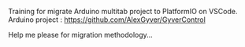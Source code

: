 Training for migrate Arduino multitab project to PlatformIO on VSCode.
Arduino project : https://github.com/AlexGyver/GyverControl

Help me please for migration methodology...
